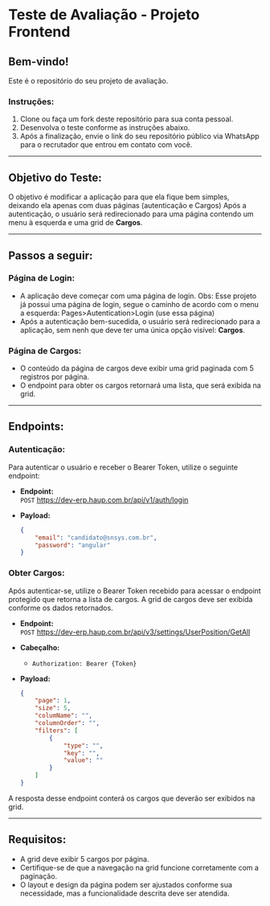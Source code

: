 # Teste de Avaliação - Projeto Frontend

## Bem-vindo!

Este é o repositório do seu projeto de avaliação.

### Instruções:
1. Clone ou faça um fork deste repositório para sua conta pessoal.
2. Desenvolva o teste conforme as instruções abaixo.
3. Após a finalização, envie o link do seu repositório público via WhatsApp para o recrutador que entrou em contato com você.

---

## Objetivo do Teste:
O objetivo é modificar a aplicação para que ela fique bem simples, deixando ela apenas com duas páginas (autenticação e Cargos)
 Após a autenticação, o usuário será redirecionado para uma página contendo um menu à esquerda e uma grid de **Cargos**.

---

## Passos a seguir:

### Página de Login:
- A aplicação deve começar com uma página de login.
    Obs: Esse projeto já possui uma página de login, segue o caminho de acordo com o menu a esquerda: Pages>Autentication>Login (use essa página)
- Após a autenticação bem-sucedida, o usuário será redirecionado para a aplicação, sem nenh que deve ter uma única opção visível: **Cargos**.

### Página de Cargos:
- O conteúdo da página de cargos deve exibir uma grid paginada com 5 registros por página.
- O endpoint para obter os cargos retornará uma lista, que será exibida na grid.

---

## Endpoints:

### Autenticação:
Para autenticar o usuário e receber o Bearer Token, utilize o seguinte endpoint:

- **Endpoint:**  
  `POST` https://dev-erp.haup.com.br/api/v1/auth/login

- **Payload:**
    ```json
    {
        "email": "candidato@snsys.com.br",
        "password": "angular"
    }
    ```

### Obter Cargos:
Após autenticar-se, utilize o Bearer Token recebido para acessar o endpoint protegido que retorna a lista de cargos. A grid de cargos deve ser exibida conforme os dados retornados.

- **Endpoint:**  
  `POST` https://dev-erp.haup.com.br/api/v3/settings/UserPosition/GetAll

- **Cabeçalho:**
    - `Authorization: Bearer {Token}`

- **Payload:**
    ```json
    {
        "page": 1,
        "size": 5,
        "columName": "",
        "columnOrder": "",
        "filters": [
            {
                "type": "",
                "key": "",
                "value": ""
            }
        ]
    }
    ```

A resposta desse endpoint conterá os cargos que deverão ser exibidos na grid.

---

## Requisitos:
- A grid deve exibir 5 cargos por página.
- Certifique-se de que a navegação na grid funcione corretamente com a paginação.
- O layout e design da página podem ser ajustados conforme sua necessidade, mas a funcionalidade descrita deve ser atendida.